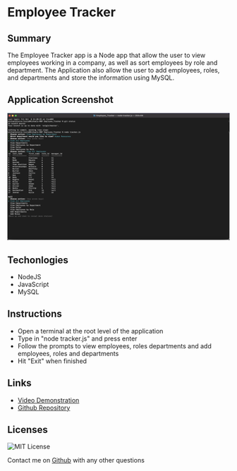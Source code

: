 # Employee Tracker



## Summary

The Employee Tracker app is a Node app that allow the user to view employees working in a company, as well as sort employees by role and department. The Application also allow the user to add employees, roles, and departments and store the information using MySQL.
## Application Screenshot

![application screenshot](screenshot.png)


## Techonlogies


- NodeJS
- JavaScript
- MySQL

## Instructions

- Open a terminal at the root level of the application
- Type in "node tracker.js" and press enter
- Follow the prompts to view employees, roles departments and add employees, roles and departments
- Hit "Exit" when finished

## Links

- [Video Demonstration](https://watch.screencastify.com/v/Hwvzr7aFKAz9zeLyJjnH)
- [Github Repository](https://github.com/mgpierrelouis/reactportfolio/)

## Licenses

![MIT License](https://img.shields.io/badge/License-MIT-yellow.svg)

Contact me on [Github](https://github.com/mgpierrelois) with any other questions